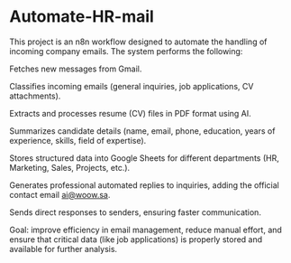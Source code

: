 # Automate-HR-mail
This project is an n8n workflow designed to automate the handling of incoming company emails.
The system performs the following:

Fetches new messages from Gmail.

Classifies incoming emails (general inquiries, job applications, CV attachments).

Extracts and processes resume (CV) files in PDF format using AI.

Summarizes candidate details (name, email, phone, education, years of experience, skills, field of expertise).

Stores structured data into Google Sheets for different departments (HR, Marketing, Sales, Projects, etc.).

Generates professional automated replies to inquiries, adding the official contact email ai@woow.sa.

Sends direct responses to senders, ensuring faster communication.

Goal: improve efficiency in email management, reduce manual effort, and ensure that critical data (like job applications) is properly stored and available for further analysis.
